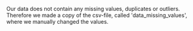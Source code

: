 
Our data does not contain any missing values, duplicates or outliers. Therefore we made a copy of the csv-file, called 'data_missing_values', where we manually changed the values.  